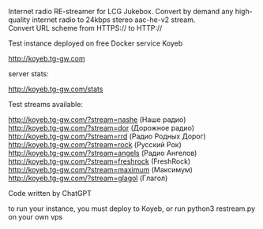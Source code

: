 Internet radio RE-streamer for LCG Jukebox. Convert by demand any high-quality internet radio to 24kbps stereo aac-he-v2 stream.  
Convert URL scheme from HTTPS:// to HTTP://

Test instance deployed on free Docker service Koyeb  

http://koyeb.tg-gw.com

server stats:  

http://koyeb.tg-gw.com/stats  

Test streams available:

http://koyeb.tg-gw.com/?stream=nashe (Наше радио)  
http://koyeb.tg-gw.com/?stream=dor (Дорожное радио)  
http://koyeb.tg-gw.com/?stream=rrd (Радио Родных Дорог)  
http://koyeb.tg-gw.com/?stream=rock (Русский Рок)  
http://koyeb.tg-gw.com/?stream=angels (Радио Ангелов)  
http://koyeb.tg-gw.com/?stream=freshrock (FreshRock)  
http://koyeb.tg-gw.com/?stream=maximum (Максимум)  
http://koyeb.tg-gw.com/?stream=glagol (Глагол)   


Code written by ChatGPT

to run your instance, you must deploy to Koyeb, or run 
python3 restream.py 
on your own vps
